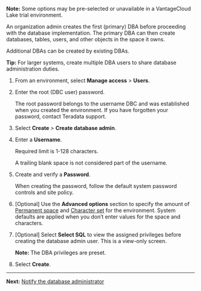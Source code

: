 **Note:** Some options may be pre-selected or unavailable in a VantageCloud Lake trial environment.

An organization admin creates the first (primary) DBA before proceeding with the database implementation. The primary DBA can then create databases, tables, users, and other objects in the space it owns.

Additional DBAs can be created by existing DBAs.

**Tip:** For larger systems, create multiple DBA users to share database administration duties.

1.  From an environment, select **Manage access** > **Users**.


1.  Enter the root (DBC user) password.

    The root password belongs to the username DBC and was established when you created the environment. If you have forgotten your password, contact Teradata support.


1.  Select **Create** > **Create database admin**.


1.  Enter a **Username**.

    Required limit is 1-128 characters.

    A trailing blank space is not considered part of the username.


1.  Create and verify a **Password**.

    When creating the password, follow the default system password controls and site policy.


1.  [Optional] Use the **Advanced options** section to specify the amount of [Permanent space](yvc1731523611301.md) and [Character set](hnk1731523638342.md) for the environment. System defaults are applied when you don’t enter values for the space and characters.


1.  [Optional] Select **Select SQL** to view the assigned privileges before creating the database admin user. This is a view-only screen.

    **Note:** The DBA privileges are preset.


1.  Select **Create**.


---

**Next:** [Notify the database administrator](xnm1723830877831.md)

